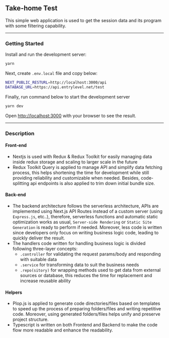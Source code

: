 ## Take-home Test
This simple web application is used to get the session data and its program with some filtering capability.  

---
### Getting Started

Install and run the development server:

```bash
yarn
```

Next, create ``.env.local`` file and copy below:
```bash
NEXT_PUBLIC_RESTURL=http://localhost:3000/api
DATABASE_URL=https://api.entrylevel.net/test
```

Finally, run command below to start the development server
```bash
yarn dev
```

Open [http://localhost:3000](http://localhost:3000) with your browser to see the result.

---

### Description
#### Front-end

- Nextjs is used with Redux & Redux Toolkit for easily managing data inside redux storage and scaling to larger scale in the future 
- Redux Toolkit Query is applied to manage API and simplify data fetching process, this helps shortening the time for development while still providing reliability and customizable when needed. Besides, code-splitting api endpoints is also applied to trim down initial bundle size.

#### Back-end

- The backend architecture follows the serverless architecture, APIs are implemented using Next.js API Routes instead of a custom server (using ``Express.js``, etc..), therefore, serverless functions and automatic static optimization works as usual, ``Server-side Rendering`` or ``Static Site Generation`` is ready to perform if needed. Moreover, less code is written since developers only focus on writing business logic code, leading to quickly deliver the result.
- The handlers code written for handling business logic is divided following three-layer concepts:
  - `.controller` for validating the request params/body and responding with suitable data
  - `.service` for transforming data to suit the business needs
  - `.repo(sitory)` for wrapping methods used to get data from external sources or database, this reduces the time for replacement and increase reusable ability

#### Helpers

- Plop.js is applied to generate code directories/files based on templates to speed up the process of preparing folders/files and writing repetitive code. Moreover, using generated folders/files helps unify and preserve project structure.
- Typescript is written on both Frontend and Backend to make the code flow more readable and enhance the readability.